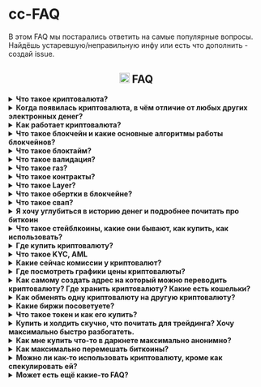 # cc-FAQ
В этом FAQ мы постарались ответить на самые популярные вопросы. Найдёшь устаревшую/неправильную инфу или есть что дополнить - создай issue.
### <h2 align="center"><img width=20px src="https://cdn-icons-png.flaticon.com/128/7425/7425907.png"> FAQ</h2>

<details><summary><b> Что такое криптовалюта?</b></summary>
Это цифровая валюта (электронные деньги), которая работает в полностью автоматическом режиме, а всю ответственность за свои средства несёт сам пользователь.
 <br>Сам термин «криптовалюта» закрепился за биткоином в 2011 году, спустя 3 года после появления биткоина. До тех пор, в основном использолся термин «electronic cash» (электронная наличность).
</details>




<details><summary><b> Когда появилась криптовалюта, в чём отличие от любых других электронных денег?</b></summary>
Большое влияние на появление электронной наличности оказали считьи Дэвида Чома 1982 года:
 <a href=https://web.archive.org/web/20141218034712/http://www.hit.bme.hu/%7Ebuttyan/courses/BMEVIHIM219/2009/Chaum.BlindSigForPayment.1982.PDF>Blind signatures for untraceable payments</a> и 
 <a href=https://web.archive.org/web/20110903023027/http://blog.koehntopp.de/uploads/chaum_fiat_naor_ecash.pdf>Untracable electronic cash</a>  
<br>
<br>Было много разных попыток создания электронных денег, но все они сталкивались с одними и теми же проблемами:
<br>
-пользователи часто теряли свои деньги из-за разного рода мошенничества создателей электронных денег/сайта/приложения и т.д.
 <br>
-пользователи могли потерять свои деньги из-за решения суда / по требованию полиции
 <br>
-обязательно нужен посредник, которому пользователи должны были платить комиссии
<br>
-прозрачность для государства и для преступников/хакеров/воров тоже не шла на пользу обычному пользователю
<br>
<br>
Биткоин, который был создан на основе <a href=https://unenumerated.blogspot.com/2005/12/bit-gold.html>bit-gold</a>, на первых порах хорошо решал все эти проблемы, это способствовало массовому привлечению людей и соответственно резким скачкам курса, что привлекало людей, которые хотели получить прибыль на этом. Получился эффект снежного кома, при этом люди которым действительно была нужна крипта как электронные деньги стали почти незаметны в общей массе и на момент 2024 года мы имеем репутацию криптовалюты не как электронной валюты, а как средство преумножения своих средств и электронного казино с огромным количеством разного скама, обмана и возможностей обнуления.
</details>
















<details><summary><b> Как работает криптовалюта?</b></summary>
<br>Криптовалюта - это цифровая валюта, которая использует <a href=https://www.youtube.com/watch?v=ytMoCcir5bw>эллиптическую криптографию</a> для обеспечения безопасности своих транзакций и контроля над созданием дополнительных монет. Классический подход представляет собой ограниченную эмиссию – заранее заданное количество монет отдаётся майнарам до тех пор, пока все монеты не будут намайнены. Например, у биткоина максимальное количество монет – <a href=https://habr.com/ru/articles/686446/>21 млн</a>. Криптовалюта базируется на технологии блокчейн (за исключением криптовалюты на основе  <a href=https://www.tinkoff.ru/invest/education/courses/8df8b1c8-c769-4d33-992c-0f7deef1518b/4558ba3a-0155-445b-acc2-7d204b70fb16//>DAG</a>), которая представляет собой распределенную базу данных, которая хранит все транзакции в сети. По сути блокчейн это такая общая распределенная книга учёта, в которой посредством приватных ключей пользователь может вносить коррективы. Владение криптой это не монеты в кошельке, а записи в блокчейне, которые навечно в нем, пока хотя бы один валидатор/майнер сети поддерживает сеть (блокчейн биткоина может работать и с одним майнером, теоретическая возможность этого это – огромная уязвимость).
<br>После того, как транзакция подтверждена, она добавляется в блок, который затем добавляется в блокчейн. Каждый блок содержит информацию о предыдущем блоке, что делает блокчейн невозможным для изменения или подделки (правда при соблюдении некоторых условий можно произвести атаку 51% и нарисовать себе любое количество монет, цену атаки можно посмотреть <a href=https://www.crypto51.app/>тут</a>).  
Транзакции с криптовалютой происходят между двумя сторонами без участия третьих лиц (если не считать валидаторов сети или майнеров за третьих лиц, но они функционально внутренний механизм сети, который никак не влияет на транзакцию между двумя сторонами), таких как банки или правительства. 
</details>







<details><summary><b> Что такое блокчейн и какие основные алгоритмы работы блокчейнов?</b></summary>
<br>Сам по себе блокчейн это просто набор данных, который хранится распределенно. Для функционирования блокчейна нужна сеть, то есть сама функция передачи информации между узлами.
<br>Сетей великое множество, основные на данный момент Bitcoin, Ethereum, Binance Smart Chain, Solana, Polygon, Tron. Каждая сеть работает на своем собственном стандарте токенов, по дефолту стандарты не взаимозаменяемы, поэтому отправить напрямую 1 биткоин из сети биткоина в сеть эфира чтобы получить условно 1 эфир не получится. Также есть варианты кроссчейн сетей, когда есть сеть блокчейна, которая соединяет несколько блокчейнов для операций (пример: есть сеть Flux с нативным токеном Flux, помимо этого Flux существует в нескольких других популярных сетях в эквиваленте 1 к 1, например FLUX в BSC и FLUX в Tron, это позволяет без особых усилий гонять монетки Flux между сетями для разных нужд).
<br>
<br>Основной и базовый это POW - proof of work, доказательство работы (топ монет на основе POW можно посмотреть <a href=https://coinmarketcap.com/view/pow/>тут</a>).  Касается всех базовых криптовалют типа Биткоина. Транзакции проверяются и подтверждаются сетью пользователей, которые используют свою вычислительную мощность для решения сложных математических задач. Этот процесс называется майнингом.
<br>Второй базовый это POS - proof of stake, доказательство доли владения. Транзакции проверяются и подтверждаются сетью пользователей-валидаторов, которые владеют каким-то количеством монет сети. Монеты блокируются в сети до отзыва стейкинга - человек становится валидатором. Для примера на эфире минимальный стейк для роли валидатора это 32 эфира. За роль валидатора начисляются комиссионные.
<br>Есть еще дополнительные алгоритмы, но они либо непопулярны, либо не релизнуты. Например PoUW - proof of useful work, по сути майнинг 2.0, где майнеры отдают мощности не на абстрактное решение формул в никуда, а на вычисление протеинов например.
<br>
<br>Главное отличие POS от POW это сила централизации, у POS она очевидно выше, потому что меньшее количество людей могут быть валидаторами.
</details>



<details><summary><b> Что такое блоктайм?</b></summary>
Время блока в блокчейне относится к интервалу времени между созданием двух последовательных блоков в блокчейне. Время блока зависит от определенных параметров, таких как сложность вычислений, мощность вычислительных ресурсов, и другие факторы.
<br>Время блока является важным параметром для блокчейн-платформ, так как оно определяет скорость создания новых блоков и, следовательно, скорость обработки транзакций в блокчейне. Время блока также влияет на безопасность блокчейн-платформы, так как более длинное время блока делает блокчейн более устойчивым к атакам 51%.
<br>Время блока может быть различным для различных блокчейн-платформ. Например, время блока в блокчейне Bitcoin составляет около 10 минут, в блокчейне Ethereum - около 15 секунд, а в блокчейне Binance Smart Chain - около 5 секунд.
<br>То есть, упрощая, чем выше скорость генерации новых блоков в сети, тем больше ее пропускная способность для количества транзакций.
</details>


<details><summary><b> Что такое валидация?</b></summary>
Валидация (подтверждение, или по другому конфирмация/confirmation time) в блокчейне относится к процессу подтверждения и проверки транзакций и блоков данных, которые добавляются в блокчейн. Этот процесс гарантирует, что все транзакции и блоки соответствуют правилам и стандартам сети блокчейна.
<br>Когда транзакция или блок данных успешно проходит процесс валидации, она добавляется в блокчейн и становится частью его истории. Этот процесс гарантирует, что все транзакции и блоки данных в блокчейне являются достоверными и не могут быть изменены или удалены без согласия всех участников сети.
<br>В обычном пользовании на время/процесс валидации можно не обращать внимание, например время валидации транзы в BSC это 2 блока (10 секунд). В основном на время валидации нужно обращать внимание, когда гоняешь монетки с биржи и на биржу, потому что биржи чисто для себя ставят валидацию для зачисления монет на твой счет выше, чем время валидации сети.
</details>

<details><summary><b> Что такое газ?</b></summary>
Это комиссия, которую платит пользователь для совершения транзакции. В основном газ платится в тех же самых монетах, что и главные оперируемые монеты сети. То есть за передачу токена PERDEZH по сети BSC нужно будет заплатить комиссию в токене BNB.
</details>

<details><summary><b> Что такое контракты?</b></summary>
Контракты в блокчейне, также известные как умные контракты (smart contracts), представляют собой "программы", которые автоматически выполняют определенные действия при выполнении определенных условий. Они хранятся на блокчейне и выполняются на основе кода, заложенного в них. В основном контракты используют для развертывания на основе блокчейн сети дополнительных токенов сети, то есть буквально ты можешь спокойно выпустить свою собственную криптовалюту в конкретной сети, используя смарт-контракт. Но у контрактов есть и другие более специфические функции, например их используют для займов и кредитования. По сути смарт-контракт это цифровой договор, который выполняется автоматически.
</details>

<details><summary><b> Что такое Layer?</b></summary>
Внезапно, это слои блокчейна. Если не углубляться, то:
<br>Layer 1 - основная сеть блокчейна, для примера берем биткоин - это L1. Но у биткоина есть также Lightning Network (протокол для быстрых дешевых платежей внутри сети биткоина) - это уже Layer 2. 
<br>Layer 0 - инфраструктурный слой блокчейнов, направленный на совместимость сетей Layer 1.
<br>В общем и целом, лееры это про расширение возможностей сетей и их масштабируемость. Что интересно, L1 был создан раньше всех, это уже потом начали придумывать как решать вскрывшиеся проблемы L1 сетей и приделывать пятое колесо из-за высокой комиссии и низкой скорости.
</details>

<details><summary><b> Что такое обертки в блокчейне?</b></summary>
Обертки (wrapped) в блокчейне относятся к концепции "обернутых" или "замороженных" токенов, которые представляют собой токены на одной блокчейн-платформе, но обернутые или замороженные на другой блокчейн-платформе.
<br>Обычно это делается для того, чтобы обеспечить совместимость между различными блокчейн-платформами и позволить пользователям использовать токены на различных платформах. Например, если пользователь хочет использовать токены, основанные на блокчейне Ethereum, на блокчейне Binance Smart Chain, он может обернуть или заморозить свои токены Ethereum и получить аналогичные токены на блокчейне Binance Smart Chain.
</details>

<details><summary><b> Что такое свап?</b></summary>
Свап токенов в криптовалюте относится к процессу обмена одного типа токенов на другой тип токенов на определенном рынке или платформе. Этот процесс обычно происходит на криптовалютных биржах или decentralized exchanges (DEX), где пользователи могут обменивать свои токены на другие токены, используя различные механизмы обмена.
</details>




<details><summary><b> Я хочу углубиться в историю денег и подробнее почитать про биткоин</b></summary>
Довольно хорошо описана история денег и технические особенности в книге:
<br>Cейфедин Аммус – Краткая история денег, или Все, что нужно знать о биткоине <a href=https://docs.f2c.dev/Oris_Lab/The_Bitcoin_Standard_The_Decentralized_Alternative_To_Central_Banking.pdf>скачать</a>
<br>После этой книги можно стать крипто-макси, готовьтесь к изменению своего мировоззрения...
<br>
<br>В этой книге рассказываются подробности создания биткоина, формирования коммьюнити, начало использования и прочее:
<br>Поппер Н. - Цифровое золото. Невероятная история биткоина <a href=https://vk.com/doc310230351_450966910?hash=F7QSBDZvoPJDupZxU4C8uVbCGlPqpEqvkeZcZMsGfqX>скачать</a> 
<br>
<br>Ещё книги можно найти тут: https://bitcointalk.org/index.php?topic=1820209.0 (для просмотра может потребоваться впн/прокси)
<br>
<br>Техническое описание биткоина – (white paper) (eng): https://bitcoin.org/bitcoin.pdf и (ru): https://bitcoin.org/files/bitcoin-paper/bitcoin_ru.pdf
<br>
<br>
Кратко можно почитать на лурке или на википедии:
<br> http://www.lurklurk.com/bitcoin
<br>
https://ru.wikipedia.org/wiki/Биткойн
<br>
https://ru.wikipedia.org/wiki/Электронные_деньги
<br>
https://ru.wikipedia.org/wiki/Криптовалюта
<br><br>Тут можно найти все сообщения самого Satoshi Nakamoto: https://bitcointalk.org/index.php?action=profile;u=3 (для просмотра может потребоваться впн/прокси)
</details>


<details><summary><b> Что такое стейблкоины, какие они бывают, как купить, как использовать?</b></summary>
Stablecoin - это вид криптовалюты, который привязан к стабильной валюте или ценному товару, такому как доллар США или золото. Это делает их менее восприимчивыми к колебаниям рынка, чем другие криптовалюты, такие как биткойн или эфириум. <br>Стейблы используются для создания стабильности в криптоиндустрии и для упрощения транзакций между различными криптовалютами. Большинство операций в крипте происходит по отношению к USDT.
<br>Основные стейблкоины на 2024 год - USDT, USDC и DAI. 
<br>В общем и целом нужно знать, что большинство стейблов являются ультрацентрализованными, могут быть удаленно заморожены компанией, занимающейся эмиссией и прочие подобные приколы. Но есть и децентрализованные решения по типу DAI, которые работают на разных автоматических принципах сохранения цены, что тоже имеет свои минусы в виде возможной потери стабильности и т.н. анпега (unpeg - когда 1 доллар стоит не 1 доллар). История знает про крах стейблкоина UST, можете почитать отдельно. Есть мнения, что такой же крах неизбежно ждёт и остальные стейбоины, потому что они фактически печатаются из воздуха и держатся только за счёт того, что все пользователи не приходят сразу за всеми своими монетами.
<br>Еще есть немного устаревший обзор стейблов https://teletype.in/@notothemoon/vk0N8jdiqGd , тоже будет полезно почитать для общего образования.
<br>Помимо этого использование стейблов напрямую связано с выводом крипты в обычные (фиатные) деньги и вводом обычных денег в крипторынок через биржи, буквально 90% P2P торговли крутится вокруг продажи/покупки USDT.
</details>

<details><summary><b> Где купить криптовалюту?</b></summary>
Вариант №1 – https://www.bestchange.ru/
<br>Вариант №2 – На бирже. Представляет собой p2p, в котором могут кинуть, не смотря на кажущаюся надежность.
<br>Вариант №3 – Криптоматы
<br>Можно посмотреть на различных картах, например: https://coinmap.org/view/#/world/-2.63578857/4.74609375/2/atm
<br>По криптоматам ситуация в РФ напряженная, их часто демонтируют как незаконные. И не все криптоматы есть на карте. Из работающих и пока ещё не демонтированных есть https://criptamat.ru/.
<br>Количество криптоматов в мире <a href=https://coinatmradar.com/charts/growth/>растёт</a>, что не может не радовать.
<br>Вариант №4 – p2p через https://localmonero.co/ (не для всех стран может работать, сейчас не работает в РФ и Беларуси)
<br>Вариант №5 – Купить через p2p-маркет в телеграме во встроенном кошельке (@wallet)
<br>Вариант №6 – Прочее. Часто крипту можно купить с рук у различных барыг с форумов вроде https://bitcointalk.org/ или на каких-то малоизвестных обменниках, например на https://simpleswap.io/ https://changenow.io/ https://monero.com/ и т.д.
</details>





<details><summary><b> Что такое KYC, AML</b></summary>
KYC – Know Your Client – знай своего клиента
<br>На https://www.bestchange.ru/ обменники, которые требуют KYC, имеют знак человечка:

![image](https://github.com/ShyaTech/cc-FAQ/assets/121751505/61e7ca0e-5344-4237-b2ce-b50adf165952)
<br>AML – Anti-Money Laundering – противодействие отмыванию денег
<br>На https://www.bestchange.ru/ обменники, которые требуют AML (сфоткать свою банковскую картну на фоне экрана с заявкой, имя и фамилию можно закрыть пальцем), имеют знак карточки:
![image](https://github.com/ShyaTech/cc-FAQ/assets/121751505/bb213a25-eaab-4f17-b284-184d74522bb4)
<br>
<br>По своему опыту можем сказать, что вся инфа с обменников с bestchange.ru сливается и спустя время на телефон нонстоп начинают звонить мошенники, поэтому выбирайте для себя что удобнее – выгодный курс, но с KYC/AML или не такой выгодый, без KYC/AML, но без нонстоп звонков на телефон.

<br> Биржи в основном требуют KYC, а ещё они имеют свойство сотрудничать с органами. 
<br> Топ популярных бирж в РФ – Bybit, HTX, Deribit, MEXC, Bitget, Kucoin, OKX, Gate и CommEX. Из них торговать и вводить/выводить без KYC можно только на MEXC и Bybit, но до определённого предела, на данный момент KYC на MEXC надо будет предоставить если выводишь более 80 btc, на Bybit вывод без KYC – до 20к$ в сутки. KYC могут затребовать и до достижения этих пределов.

<br>https://nonkyc.io – биржа, которая заявляет, что работает вообще без KYC.
</details>




<details><summary><b> Какие сейчас комиссии у криптовалют?</b></summary>
У всей крипты комиссии это буквально сотые доли копейки. Исключения – биткоин и эфир. Если в кошельке не выставить низкий «приоритет транзакции» (чем быстрее, тем дороже) и иметь отрицательный бафф на удачу, то переведёшь биткоин за 5+$, а эфир за 200+$ . В зависимости приоритета транзакции, от ситуации на рынке и даже в зависимости от времени дня, комиссии могут отличаться в 10 раз.
<br>
<br>Для сравнения есть https://cryptostreets.io/
<br>Для выставления подходящей комиссии по биткоину есть https://mempool.space/ru/
</details>






<details><summary><b> Где посмотреть графики цены криптовалюты?</b></summary>
Смотреть средне-взвешенную цену удобно на аггрегаторах, например:
<br>https://coinmarketcap.com/
<br>https://www.tradingview.com/markets/cryptocurrencies/prices-all/
<br>https://www.coingecko.com/
<br>https://coinpaprika.com/
</details>


<details><summary><b>Как самому создать адрес на который можно переводить криптовалюту? Где хранить криптовалюту? Какие есть кошельки? </b></summary>
Один из самых простых способов «создать себе адрес» это использовать генератор из html-страницы. Страницу можно скачать, перекинуть на какое угодно устройство которому доверяете и сгенерировать кошелёк. Интернет для генерации не нужен и скорее даже вреден.
<br>Для биткоина можно использовать: https://www.bitaddress.org/
<br>Для монеро можно использовать: https://xmr.llcoins.net/
<br>Для litecoin можно использовать: https://liteaddress.org/
<br>Публичный ключ можно давать кому угодно, обменникам, биржам и т.д.
<br>Mnemonic seed (либо private key у биткоина) надо записать себе, зашифровать, скопировать и т.д. – на что фантазии хватит – каждый сам себе банк.
<br>
<br>Во всех кошельках есть встроенный генератор адреса – это удобно, но очевидно, менее безопастно.
<br>
<br>Хранить надёжнее всего на холодных кошельках: это может быть созданная вручную пара публичный ключ-приватный ключ и записанная на бумагу либо покупной аппаратный кошелёк.
<br>Наиболее популярные кошельки это Trezon и Ledger. Даже с ними стоит быть осторожным: Trezor использует Chainalysis для анализа транзакций и может заблокировать, если помечена красным флагом. Ledger был замечен в отправлении сид-фразы на свои сервера. Доставляется не во все страны, если неофициальный поставщик, то есть шанс взять палёный кошелёк. 
<br>Сравнение всех (почти) аппаратных кошельков есть тут: https://thebitcoinhole.com/hardware-wallets
<br>

<br>Горячие Кошельки есть кастодиальные (у тебя нет ключей) и некастодиальные (у тебя есть ключи).
<br>Хорошие, известные некастодиальные кошельки:
<br>https://cakewallet.com/ (Andoid, iOS) – Хороший кошелёк, открытый исходный код. В подозрительных мутных движения замечен не был. Работает только на смартфонах.
<br>https://www.exodus.com/ (Windows, macOS, Linux, Andoid, iOS, расширение для браузера) – Популярный удобный кошелёк, но исходный код закрытый. Плохая техническая поддержка.
<br>https://trustwallet.com/ (Android, iOS, расширение для браузера) – Открытый исходный код, фактически кошелёк биржи binance. Есть API.
<br>https://metamask.io/ (расширение для браузера) – Удобен для эфира и токенов на нём. <a href=https://cointelegraph.com/news/metamask-will-start-collecting-user-ip-addresses/>Собирает</a> ip адреса пользователей и метаданные.
<br>https://phantom.app/ (Android, iOS, расширение для браузера) – Популярный удобный кошелёк, но часто подвергается различного вида атакам. Много жалоб на фишинг и различные вирусы (болезнь всех кошельков в виде расширения для браузеров).
<br>https://zelcore.io/ (Windows, Linux, macOS, Android, iOS) – Мультивалютный кошелёк, открытый исходный код.
<br>https://coin98.com/ (Android, iOS, расщирение для браузера) – Мультивалютный кошелёк, открытый исходный код. Поддерживает Defi. Создатели из Вьетнама.
<br>https://safepal.com/ (Android, iOS, расширение для браузера) – Мультивалютный кошелёк, созданный биржей binance. Закрытый исходный код. Находили некоторые <a href=https://blog.kraken.com/product/security/kraken-security-labs-finds-flaws-in-safepal-s1-hardware-wallet>уязвимости</a>. 



<br>Для биткоина самый популярный кошелёк это https://electrum.org/, для монеро https://featherwallet.org/, https://mymonero.com/ и https://www.getmonero.org/downloads/, для litecoin: https://litewallet.io/
<br>Кошельки для соланы можно найти тут: https://solana.com/ecosystem/explore?categories=wallet&nextInternalLocale=en
</details>
<details><summary><b> Как обменять одну криптовалюту на другую криптовалюту?</b></summary>
Вариант №1 – На биржах, централизованных (CEX) и децентрализованных (DEX). Список CEX: https://www.coingecko.com/en/exchanges. Список DEX:https://www.coingecko.com/en/exchanges/decentralized
<br>Вариант №2 – Попробовать атомарные свопы. https://unstoppableswap.net/ Без комиссий, но пока что работает только bitcoin -> monero.
<br>Вариант №3 – На обменниках из выдачи на https://www.bestchange.ru/ (тут будут комиссии, ваши данные могут слить мошенникам, налоговой, полиции и прочим) 
<br>Вариант №4 – Некоторые кошельки позволяют покупать с банковской карты. Работает не для всех стран. Такая возможность заявлена, например у Trust wallet, metamask, cake wallet и т.д.

 <br>https://bisq.network/ – Открытый исходный код, ты имеешь ключи от монет, нет KYC.
 <br> https://basicswapdex.com/ – Открытый исходный код, ты имеешь ключи от монет, нет KYC.
 <br>https://hodlhodl.com/ – Ты имеешь ключи от монет, нет KYC.
 <br>
 <br>Полный список всех DEX можно найти тут: https://www.coingecko.com/en/exchanges/decentralized
</details>



<details><summary><b> Какие биржи посоветуете?</b></summary>
Никакие.
 <br>
<br> Две самые популярные биржи из прошлого благополучно обнулились (btc-e и mtgox).
 <br>Самые топовые биржи регулярно закрываются или «взламываются» и пользователям ничего не возмещают. Храня средства на централизованных биржах (CEX) следует помнить, что «not your keys not your crypto». Поспекулировать - выбирай любую, но большие суммы не храни. Биржи созданы не для хранения средств мимокроков, а для прибыли владельцев биржи. Самые проверенные биржи могут внезапно запросить подтверждение личности (KYC) или перестать работать в страна_нейм.
 <br>
<br> Если предостерегающий абзац тебя не вразумил и ты отчаянно хочешь стать ресурсным, то все централизованные биржи (CEX) тут: https://www.coingecko.com/en/exchanges 
 <br> А без KYC до высоких лимитов это https://www.kraken.com/, https://www.mexc.com/ и https://www.bybit.com/
 <br> Чуть ли не ежедневно выходят новости о том, что биржа_нейм анально огородилась от страна_нейм или «временно запрещен вывод». Это стоит закладывать в свои риски. Пожаловаться будет некому, весь интернет завален такими «жалобами».
 <br>
 <br> Несколько особняком стоят DEX (децентрализованные биржи), это в некотором смысле более безопастный вариант, но на них меньше возможностей (меньше торгуемых пар, нет фьючерсов, меньше ликвидность).
 <br>Отметить можно следующие:
 <br>https://bisq.network/ – Открытый исходный код, ты имеешь ключи от монет, нет KYC.
 <br> https://basicswapdex.com/ – Открытый исходный код, ты имеешь ключи от монет, нет KYC.
 <br>https://hodlhodl.com/ Ты имеешь ключи от монет, нет KYC.
 <br>
 <br>Полный список всех DEX можно найти тут: https://www.coingecko.com/en/exchanges/decentralized
</details>





<details><summary><b> Что такое токен и как его купить?</b></summary>
Токен, это актив, по сути сам не являющийся криптовалютой, но который можно обменять на криптовалюту на базе которой он создан.
 Например токен  <a href=https://coinmarketcap.com/currencies/bonk1/>Bonk</a> создан на блокчейне соланы, по стрелочке виден номер контракта:
 <br>

 ![image](https://github.com/ShyaTech/cc-FAQ/assets/121751505/c67bbda3-f885-4b9f-9ce7-5136f0a56ea7)

Покупка токенов это ещё более рискованное действие, чем покупка криптовалюты, поэтому если токена нет на аггрегаторах (https://coinmarketcap.com/, https://coinpaprika.com/, https://www.coingecko.com/) то будьте очень осторожны: у токена очень маленькая капитализация. Буквально за пару часов (и даже минут) можно получить -99,99% от вложений в этот токен, создатель токена как правило имеет запас монет на разных не связанных кошельках и в автоматическом режиме может обвалить курс или создать видимость покупки. Создатели токенов создают их буквально за 5 минут, у многих этот процесс автоматизирован, с токенами варианты скамы очень разнообразны и постоянно появлются новые методы. Можно попытаться обезопасить себя и проверить токен на сайте-анализаторе либо в ботах в телеграме. Для соланы есть такие анализаторы токенов: https://rugcheck.xyz/ и https://www.solsniffer.com/, а в телеграме можно попытаться проанализировать продаёт ли разраб свои токены или всё ещё холдит: @is_dev_selling_bot
<br>Найти все токены и посмотреть графики можно тут:
<br>https://birdeye.so/ – хороший старый сайт, чаще всего корректно отображает покупки-продажи какого-то адреса. Но нет секундного таймфрейма, поэтому он скорее информативный.
<br>https://www.dextools.io/app/en/pairs – аналогичный birdeye, но есть секундный таймфрейм, графики обновляются быстро, как правило, быстрее, чем на dexscreener.
<br>https://dexscreener.com/ – удобный сайт, аналогичный birdeye и dextools, графики несколько запаздывают от реальности.
<br>https://www.lynxs.io/ – аггрегатор новых токенов, показывает сразу степень риска при покупке
Непосредственные попытки купить на дне и продать на хаях на всех этих 4-х сайтах несколько сложноваты, не стоит рассчитывать, что будешь первым.
<br>Для почти мгновенных графиков есть https://photon.tinyastro.io/ - он работает для таких токенов как ETH, BLAST, SOL, BASE. Для логина надо привязать кошелёк https://phantom.app/, поэтому будьте осторожны и не привязывайте кошелёк на котором много средств. Для пользования сайтом подойдёт любая сумма, даже 0,0001 SOL.
<br>
<br> Купить токены можно несколькими путями:
<br>Вариант №1 – самый безопастный и быстрый – биржа. На биржи попадают только токены с крупной капитализацией либо токены, которые крупно занесли бирже. Узнать на какой бирже есть токен, можно на https://coinmarketcap.com/ под графиком цены.
<br>Вариант №2 – безопастный, но медленный. Любой токен можно купить дав кошельку контракт токена. Из хороших кошельков можно порекомендовать https://phantom.app/
<br>Вариант №3 – безопастный, но медленный. Покупка напрямую у пула. Необходимо зайти на сайт пула, например https://raydium.io/ и привязать кошелёк (например phantom).
<br>Вариант №4 – небезопастный, очень быстрый, есть комиссии. Это телеграм-боты. Все они имеют схожий функционал, выбор это скорее дело вкуса. Большие суммы хранить не стоит, не раз их «взламывали».
<br>Более или менее известные: @solana_trojanbot @SolTradingBot @bonkbot_bot @maestro @maestropro @BananaGunSolana_bot @magnum_trade_bot @stonks_sniper_bot
<br>Если надо отследить какой-то кошелёк (что покупает и продаёт), то есть такой бот на солане: @solana_notify_bot
<br> Комиссии, функционал, торгуемые блокчейны, скорость могут меняться. Часто если кто-то активно предлагает вам бота, то он даёт вам его с реферальной ссылкой, так он будет иметь с вас комиссию.
<br>Вариант №5 – кастомные боты с гитхаба/гитлаба/с выдачи гугла. Часто они могут работать по скорости так же как и телеграм-боты, но приходится запускать незнакомые .exe. Есть боты без комиссий.
<br>Вариант №6 – https://photon.tinyastro.io/ – небезопастный, но очень быстрый способ. Необходимо привязать кошелёк, например тот же phantom.
<br>
<br>Так как начинающему может не очень быть понятно что купить, что продать, как вообще отбирать токены, то есть коллеры (caller - звонящий). Часто им платят сами разработчики монет, чтобы они заколлили их говнину и разрабы вышли об читателей коллера. Анализатор коллеров в телеграме: @CallAnalyser
<br>
<br>Если ты преисполнился в торговле токенов на солане, например на одном адресе купил-продал уже 1000 токенов, то можно «сжечь» пустые токены, за 2 месяца неспешных торгов вернётся 1-3 соланы, сделать можно <a href=https://sol-incinerator.com//>тут</a> 
</details> 






<details><summary><b> Купить  и холдить скучно, что почитать для трейдинга? Хочу максимально быстро разбогатеть. </b></summary>
Факт №1. Если ты купил не на самом пике бычьего рынка, то вероятнее всего, выгоднее будет просто купить и держать. 
<br>Факт №2. Покупать с равными промежутками выгоднее, чем пытаться поймать дно и максимально выгодно войти.
<br>Факт №3. Если работаешь/учишься, если не дежуришь у компьютера 24/7, не готов посвящать трейдингу всё своё время, то лучше и не начинать.
</details>





<details><summary><b> Как мне купить что-то в даркнете максимально анонимно?</b></summary>
1. Купить какую угодно криптовалюту любым из способов. Можно купить сразу монеро.
<br>2. Любым из способов обменять эту криптовалюту на монеро (пропускаем, если сразу купили монеро).
<br>3. Кидаем со своего кошелька_монеро_1 на другой свой кошелёк_монеро_2.
<br>4. Со своего кошелька_монеро_2 покупаем что угодно и где угодно.
<br>
 <br>Важно! Никогда не давайте обменнику/бирже и т.д. адрес магазина в даркнете. Сначала киньте на свой монеро-адрес и только потом уже магазину.
<br>
 <br>Можно вместо монеро использовать биткоин, т.к. он больше где принимается, но биткоин надо будет прогнать через Whirlpool в кошельке под названием Samourai wallet. У биткоина дольше идут транзакции (могут идти несколько часов) и больше комиссии (может быть 5+$).
</details>

<details><summary><b> Как максимально перемешать биткоины?</b></summary> 
Лучший способ сейчас это – воспользоваться Whirlpool в кошельке под названием Samourai wallet.
 <br>
 <br> Используя биткоин для не совсем законных дел, стоит помнить, что существует много компаний, которые профессионально отслеживают биткоины, вот некоторые из них:
 <br>Ciphertrace
<br>Chainalysis
<br>Elliptic
<br>IdentityMind
<br>Elementus
<br>BlockSeer
<br>Scorechain
<br>Neutrino
<br>Crystal
<br>Blockchain Intel
</details>



<details><summary><b> Можно ли как-то использовать криптовалюту, кроме как спекулировать ей?</b></summary>
Можно.
<br>Кроме очевидных магазинов в даркнете, есть ещё около-законные места.
<br>Тут собраны все места торговли ИРЛ за крипту: https://cryptwerk.com/
<br>Можно купить предоплаченные карты: https://www.coinsbee.com/
<br>Можно купить подарочные карты и оплатить ими в магазине: https://coincards.com/ и https://www.bitrefill.com/
<br>Монеро-маркет: https://moneromarket.io/
<br> Тут различные vps, vpn, sms и прочее: https://kycnot.me/
</details>


<details><summary><b> Может есть ещё какие-то FAQ?</b></summary>
Есть.
   <br>
<a href=https://pastebin.com/mcHrtfxH>Старый FAQ</a>
<br>https://bitcoin.org/ru/faq
<br>https://academy.binance.com/ru
<br>https://github.com/snordenstorm/wiki/wiki/Майнинг-биткойнов
</details>

